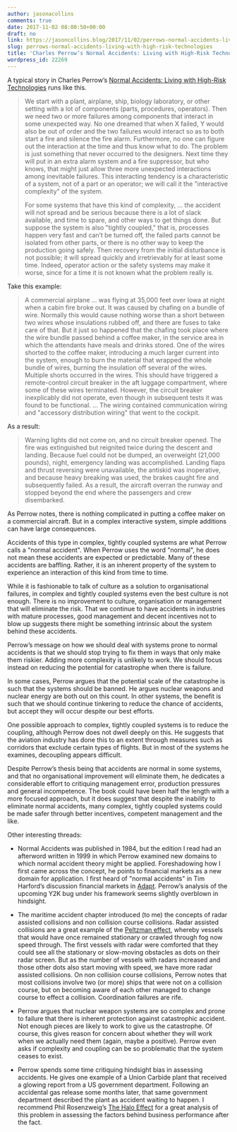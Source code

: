 ```yaml
---
author: jasonacollins
comments: true
date: 2017-11-02 08:00:50+00:00
draft: no
link: https://jasoncollins.blog/2017/11/02/perrows-normal-accidents-living-with-high-risk-technologies/
slug: perrows-normal-accidents-living-with-high-risk-technologies
title: 'Charles Perrow’s Normal Accidents: Living with High-Risk Technologies'
wordpress_id: 22269
---
```


A typical story in Charles Perrow’s [Normal Accidents: Living with High-Risk Technologies](http://amzn.to/2zaCKIK) runs like this.



<blockquote>We start with a plant, airplane, ship, biology laboratory, or other setting with a lot of components (parts, procedures, operators). Then we need two or more failures among components that interact in some unexpected way. No one dreamed that when X failed, Y would also be out of order and the two failures would interact so as to both start a fire and silence the fire alarm. Furthermore, no one can figure out the interaction at the time and thus know what to do. The problem is just something that never occurred to the designers. Next time they will put in an extra alarm system and a fire suppressor, but who knows, that might just allow three more unexpected interactions among inevitable failures. This interacting tendency is a characteristic of a system, not of a part or an operator; we will call it the "interactive complexity" of the system.

For some systems that have this kind of complexity, ... the accident will not spread and be serious because there is a lot of slack available, and time to spare, and other ways to get things done. But suppose the system is also "tightly coupled," that is, processes happen very fast and can’t be turned off, the failed parts cannot be isolated from other parts, or there is no other way to keep the production going safely. Then recovery from the initial disturbance is not possible; it will spread quickly and irretrievably for at least some time. Indeed, operator action or the safety systems may make it worse, since for a time it is not known what the problem really is.</blockquote>



Take this example:



<blockquote>A commercial airplane ... was flying at 35,000 feet over Iowa at night when a cabin fire broke out. It was caused by chafing on a bundle of wire. Normally this would cause nothing worse than a short between two wires whose insulations rubbed off, and there are fuses to take care of that. But it just so happened that the chafing took place where the wire bundle passed behind a coffee maker, in the service area in which the attendants have meals and drinks stored. One of the wires shorted to the coffee maker, introducing a much larger current into the system, enough to burn the material that wrapped the whole bundle of wires, burning the insulation off several of the wires. Multiple shorts occurred in the wires. This should have triggered a remote-control circuit breaker in the aft luggage compartment, where some of these wires terminated. However, the circuit breaker inexplicably did not operate, even though in subsequent tests it was found to be functional. ... The wiring contained communication wiring and "accessory distribution wiring" that went to the cockpit.</blockquote>



As a result:



<blockquote>Warning lights did not come on, and no circuit breaker opened. The fire was extinguished but reignited twice during the descent and landing. Because fuel could not be dumped, an overweight (21,000 pounds), night, emergency landing was accomplished. Landing flaps and thrust reversing were unavailable, the antiskid was inoperative, and because heavy breaking was used, the brakes caught fire and subsequently failed. As a result, the aircraft overran the runway and stopped beyond the end where the passengers and crew disembarked.</blockquote>



As Perrow notes, there is nothing complicated in putting a coffee maker on a commercial aircraft. But in a complex interactive system, simple additions can have large consequences.

Accidents of this type in complex, tightly coupled systems are what Perrow calls a "normal accident". When Perrow uses the word "normal", he does not mean these accidents are expected or predictable. Many of these accidents are baffling. Rather, it is an inherent property of the system to experience an interaction of this kind from time to time.

While it is fashionable to talk of culture as a solution to organisational failures, in complex and tightly coupled systems even the best culture is not enough. There is no improvement to culture, organisation or management that will eliminate the risk. That we continue to have accidents in industries with mature processes, good management and decent incentives not to blow up suggests there might be something intrinsic about the system behind these accidents.

Perrow’s message on how we should deal with systems prone to normal accidents is that we should stop trying to fix them in ways that only make them riskier. Adding more complexity is unlikely to work. We should focus instead on reducing the potential for catastrophe when there is failure.

In some cases, Perrow argues that the potential scale of the catastrophe is such that the systems should be banned. He argues nuclear weapons and nuclear energy are both out on this count. In other systems, the benefit is such that we should continue tinkering to reduce the chance of accidents, but accept they will occur despite our best efforts.

One possible approach to complex, tightly coupled systems is to reduce the coupling, although Perrow does not dwell deeply on this. He suggests that the aviation industry has done this to an extent through measures such as corridors that exclude certain types of flights. But in most of the systems he examines, decoupling appears difficult.

Despite Perrow’s thesis being that accidents are normal in some systems, and that no organisational improvement will eliminate them, he dedicates a considerable effort to critiquing management error, production pressures and general incompetence. The book could have been half the length with a more focused approach, but it does suggest that despite the inability to eliminate normal accidents, many complex, tightly coupled systems could be made safer through better incentives, competent management and the like.

Other interesting threads:




    
  * Normal Accidents was published in 1984, but the edition I read had an afterword written in 1999 in which Perrow examined new domains to which normal accident theory might be applied. Foreshadowing how I first came across the concept, he points to financial markets as a new domain for application. I first heard of "normal accidents" in Tim Harford’s discussion financial markets in [Adapt](https://jasoncollins.blog/2012/02/17/harfords-adapt-why-success-always-starts-with-failure/). Perrow’s analysis of the upcoming Y2K bug under his framework seems slightly overblown in hindsight.




    
  * The maritime accident chapter introduced (to me) the concepts of radar assisted collisions and non collision course collisions. Radar assisted collisions are a great example of the [Peltzman effect](https://en.wikipedia.org/wiki/Risk_compensation), whereby vessels that would have once remained stationary or crawled through fog now speed through. The first vessels with radar were comforted that they could see all the stationary or slow-moving obstacles as dots on their radar screen. But as the number of vessels with radars increased and those other dots also start moving with speed, we have more radar assisted collisions. On non collision course collisions, Perrow notes that most collisions involve two (or more) ships that were not on a collision course, but on becoming aware of each other managed to change course to effect a collision. Coordination failures are rife.




    
  * Perrow argues that nuclear weapon systems are so complex and prone to failure that there is inherent protection against catastrophic accident. Not enough pieces are likely to work to give us the catastrophe. Of course, this gives reason for concern about whether they will work when we actually need them (again, maybe a positive). Perrow even asks if complexity and coupling can be so problematic that the system ceases to exist.




    
  * Perrow spends some time critiquing hindsight bias in assessing accidents. He gives one example of a Union Carbide plant that received a glowing report from a US government department. Following an accidental gas release some months later, that same government department described the plant as accident waiting to happen. I recommend Phil Rosenzweig’s [The Halo Effect](https://jasoncollins.blog/2016/09/21/rosenzweigs-the-halo-effect-and-the-eight-other-business-delusions-that-deceive-managers/) for a great analysis of this problem in assessing the factors behind business performance after the fact.


